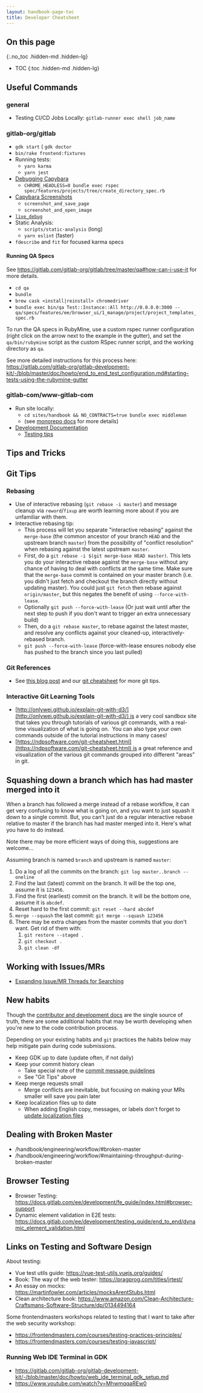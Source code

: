 ```yaml
---
layout: handbook-page-toc
title: Developer Cheatsheet
---
```


## On this page
{:.no_toc .hidden-md .hidden-lg}

- TOC
{:toc .hidden-md .hidden-lg}

## Useful Commands

### general

- Testing CI/CD Jobs Locally: `gitlab-runner exec shell job_name`

### gitlab-org/gitlab

- `gdk start`
( `gdk doctor`
- `bin/rake frontend:fixtures`
- Running tests:
    - `yarn karma`
    - `yarn jest`
- [Debugging Capybara](https://docs.gitlab.com/ee/development/testing_guide/best_practices.html#debugging-capybara)
    - `CHROME_HEADLESS=0 bundle exec rspec spec/features/projects/tree/create_directory_spec.rb`
- [Capybara Screenshots](https://gitlab.com/gitlab-org/gitlab/blob/master/doc/development/testing_guide/best_practices.md#screenshots)
    - `screenshot_and_save_page`
    - `screenshot_and_open_image`
- [`live_debug`](https://docs.gitlab.com/ee/development/testing_guide/best_practices.html#live-debug)
- Static Analysis:
    - `scripts/static-analysis` (long)
    - `yarn eslint` (faster)
- `fdescribe` and `fit` for focused karma specs

#### Running QA Specs

See https://gitlab.com/gitlab-org/gitlab/tree/master/qa#how-can-i-use-it for more details.

- `cd qa`
- `bundle`
- `brew cask <install|reinstall> chromedriver`
- `bundle exec bin/qa Test::Instance::All http://0.0.0.0:3000 -- qa/specs/features/ee/browser_ui/1_manage/project/project_templates_spec.rb`

To run the QA specs in RubyMine, use a custom rspec runner configuration (right click on the arrow next to the example in the gutter), and set the `qa/bin/rubymine` script as the custom RSpec runner script, and the working directory as `qa`.

See more detailed instructions for this process here: https://gitlab.com/gitlab-org/gitlab-development-kit/-/blob/master/doc/howto/end_to_end_test_configuration.md#starting-tests-using-the-rubymine-gutter

### gitlab-com/www-gitlab-com

- Run site locally:
    - `cd sites/handbook && NO_CONTRACTS=true bundle exec middleman`
    - (see [monorepo docs](https://gitlab.com/gitlab-com/www-gitlab-com/-/blob/master/doc/monorepo.md) for more details)
- [Development Documentation](https://gitlab.com/gitlab-com/www-gitlab-com/-/blob/master/doc/development.md)
    - [Testing tips](https://gitlab.com/gitlab-com/www-gitlab-com/-/blob/master/doc/development.md#testing)

## Tips and Tricks

## Git Tips

### Rebasing

- Use of interactive rebasing (`git rebase -i master`) and message cleanup via `reword`/`fixup` are worth learning more about if you are unfamiliar with them.
- Interactive rebasing tip:
    - This process will let you separate "interactive rebasing" against the `merge-base` (the common ancestor of your branch `HEAD` and the upstream branch `master`) from the possibility of "conflict resolution" when rebasing against the latest upstream `master`.
    - First, do a `git rebase -i $(git merge-base HEAD master)`. This lets you do your interactive rebase against the `merge-base` without any chance of having to deal with conflicts at the same time. Make sure that the `merge-base` commit is contained on your master branch (i.e. you didn't just fetch and checkout the branch directly without updating master). You could just `git fetch` then rebase against `origin/master`, but this negates the benefit of using `--force-with-lease`.
    - Optionally `git push --force-with-lease` (Or just wait until after the next step to push if you don't want to trigger an extra unnecessary build)
    - Then, do a `git rebase master`, to rebase against the latest master, and resolve any conflicts against your cleaned-up, interactively-rebased branch.
    - `git push --force-with-lease` (force-with-lease ensures nobody else has pushed to the branch since you last pulled)

### Git References

- See [this blog post](https://about.gitlab.com/blog/2016/12/08/git-tips-and-tricks/) and our [git cheatsheet](https://about.gitlab.com/images/press/git-cheat-sheet.pdf) for more git tips.

### Interactive Git Learning Tools

- [http://onlywei.github.io/explain-git-with-d3/](http://onlywei.github.io/explain-git-with-d3/) is a very cool sandbox site that takes you through tutorials of various git commands, with a real-time visualization of what is going on.  You can also type your own commands outside of the tutorial instructions in many cases!
- [https://ndpsoftware.com/git-cheatsheet.html](https://ndpsoftware.com/git-cheatsheet.html) is a great reference and visualization of the various git commands grouped into different "areas" in git.

## Squashing down a branch which has had master merged into it

When a branch has followed a merge instead of a rebase workflow, it can get very confusing to know what is going on, and you want to just squash it down to a single commit. But, you can't just do a regular interactive rebase relative to master if the branch has had master merged into it. Here's what you have to do instead.

Note there may be more efficient ways of doing this, suggestions are welcome...

Assuming branch is named `branch` and upstream is named `master`:

1. Do a log of all the commits on the branch: `git log master..branch --oneline`
1. Find the last (latest) commit on the branch. It will be the top one, assume it is `123456`.
1. Find the first (earliest) commit on the branch. It will be the bottom one, assume it is `abcdef`.
1. Reset hard to the first commit: `git reset --hard abcdef`
1. `merge --squash` the last commit: `git merge --squash 123456`
1. There may be extra changes from the master commits that you don't want. Get rid of them with:
    1. `git restore --staged .`
    1. `git checkout .`
    1. `git clean -df`

## Working with Issues/MRs

- [Expanding Issue/MR Threads for Searching](https://gitlab.com/gitlab-org/gitlab/issues/38235)

## New habits

Though the [contributor and development docs](https://docs.gitlab.com/ee/development/) are the single source of truth, there are some additional habits that may be worth developing when you're new to the code contribution process.

Depending on your existing habits and `git` practices the habits below may help mitigate pain during code submissions.

- Keep GDK up to date (update often, if not daily)
- Keep your commit history clean
    - Take special note of the [commit message guidelines](https://docs.gitlab.com/ee/development/contributing/merge_request_workflow.html#commit-messages-guidelines)
    - See "Git Tips" above
- Keep merge requests small
    - Merge conflicts are inevitable, but focusing on making your MRs smaller will save you pain later
- Keep localization files up to date
    - When adding English copy, messages, or labels don't forget to [update localization files](https://docs.gitlab.com/ee/development/i18n/externalization.html#updating-the-po-files-with-the-new-content)

## Dealing with Broken Master

- /handbook/engineering/workflow/#broken-master
- /handbook/engineering/workflow/#maintaining-throughput-during-broken-master

## Browser Testing

- Browser Testing: https://docs.gitlab.com/ee/development/fe_guide/index.html#browser-support
- Dynamic element validation in E2E tests: https://docs.gitlab.com/ee/development/testing_guide/end_to_end/dynamic_element_validation.html

## Links on Testing and Software Design

About testing:

- Vue test utils guide: https://vue-test-utils.vuejs.org/guides/
- Book: The way of the web tester: https://pragprog.com/titles/jrtest/
- An essay on mocks: https://martinfowler.com/articles/mocksArentStubs.html
- Clean architecture book: https://www.amazon.com/Clean-Architecture-Craftsmans-Software-Structure/dp/0134494164

Some frontendmasters workshops related to testing that I want to take after the web security workshop:

- https://frontendmasters.com/courses/testing-practices-principles/
- https://frontendmasters.com/courses/testing-javascript/

### Running Web IDE Terminal in GDK

- https://gitlab.com/gitlab-org/gitlab-development-kit/-/blob/master/doc/howto/web_ide_terminal_gdk_setup.md
- https://www.youtube.com/watch?v=MhwmqqaREw0
